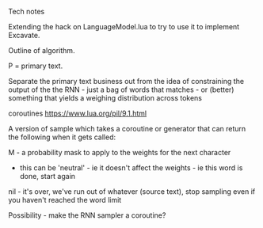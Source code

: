 Tech notes

Extending the hack on LanguageModel.lua to try to use it to implement Excavate.

Outline of algorithm.

P = primary text.

Separate the primary text business out from the idea of constraining the output of the the RNN - just a bag of words that matches - or (better) something that yields a weighing distribution across tokens

coroutines https://www.lua.org/pil/9.1.html

A version of sample which takes a coroutine or generator that can return the following when it gets called:

M - a probability mask to apply to the weights for the next character
  - this can be 'neutral' - ie it doesn't affect the weights - ie this word is done, start again

nil - it's over, we've run out of whatever (source text), stop sampling even if you
      haven't reached the word limit

Possibility - make the RNN sampler a coroutine?